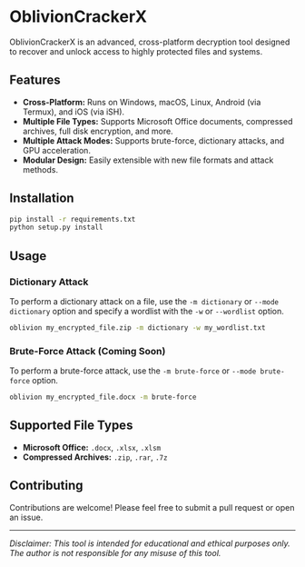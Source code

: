 # OblivionCrackerX

OblivionCrackerX is an advanced, cross-platform decryption tool designed to recover and unlock access to highly protected files and systems.

## Features

-   **Cross-Platform:** Runs on Windows, macOS, Linux, Android (via Termux), and iOS (via iSH).
-   **Multiple File Types:** Supports Microsoft Office documents, compressed archives, full disk encryption, and more.
-   **Multiple Attack Modes:** Supports brute-force, dictionary attacks, and GPU acceleration.
-   **Modular Design:** Easily extensible with new file formats and attack methods.

## Installation

```bash
pip install -r requirements.txt
python setup.py install
```

## Usage

### Dictionary Attack

To perform a dictionary attack on a file, use the `-m dictionary` or `--mode dictionary` option and specify a wordlist with the `-w` or `--wordlist` option.

```bash
oblivion my_encrypted_file.zip -m dictionary -w my_wordlist.txt
```

### Brute-Force Attack (Coming Soon)

To perform a brute-force attack, use the `-m brute-force` or `--mode brute-force` option.

```bash
oblivion my_encrypted_file.docx -m brute-force
```

## Supported File Types

-   **Microsoft Office:** `.docx`, `.xlsx`, `.xlsm`
-   **Compressed Archives:** `.zip`, `.rar`, `.7z`

## Contributing

Contributions are welcome! Please feel free to submit a pull request or open an issue.

---

*Disclaimer: This tool is intended for educational and ethical purposes only. The author is not responsible for any misuse of this tool.*
